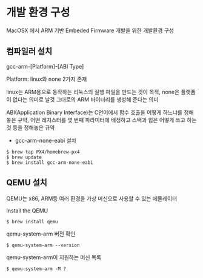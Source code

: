 # 개발 환경 구성
MacOSX 에서 ARM 기반 Embeded Firmware 개발을 위한 개발환경 구성

## 컴파일러 설치
gcc-arm-[Platform]-[ABI Type]

Platform: linux와 none 2가지 존재

linux는 ARM용으로 동작하는 리눅스의 실행 파일을 만드는 것이 목적, none은 플랫폼이 없다는 의미로 날것 그대로의 ARM 바이너리를 생성해 준다는 의미

ABI(Application Binary Interface)는 C언어에서 함수 호출을 어떻게 하느냐를 정해놓은 규약, 어떤 레지스터를 몇 번째 파라미터에 배정하고 스택과 힙은 어떻게 쓰고 하는 것 등을 정해놓은 규약

-  gcc-arm-none-eabi 설치
```
$ brew tap PX4/homebrew-px4
$ brew update
$ brew install gcc-arm-none-eabi
```

## QEMU 설치
QEMU는 x86, ARM등 여러 환경을 가상 머신으로 사용할 수 있는 에뮬레이터

Install the QEMU
```
$ brew install qemu
```

qemu-system-arm 버전 확인
```
$ qemu-system-arm --version
```

qemu-system-arm이 지원하는 머신 목록
```
$ qemu-system-arm -M ?
```

